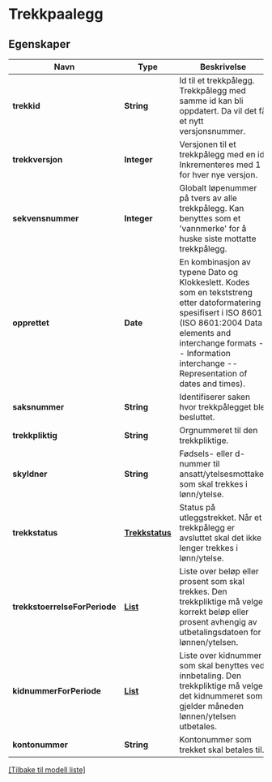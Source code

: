 # Trekkpaalegg

## Egenskaper

| Navn                          | Type                                     | Beskrivelse                                                                                                                                                                                                                                | Notater            |
|-------------------------------|------------------------------------------|--------------------------------------------------------------------------------------------------------------------------------------------------------------------------------------------------------------------------------------------|--------------------|
| **trekkid**                   | **String**                               | Id til et trekkpålegg. Trekkpålegg med samme id kan bli oppdatert. Da vil det få et nytt versjonsnummer.                                                                                                                                   | [default til null] |
| **trekkversjon**              | **Integer**                              | Versjonen til et trekkpålegg med en id. Inkrementeres med 1 for hver nye versjon.                                                                                                                                                          | [default til null] |
| **sekvensnummer**             | **Integer**                              | Globalt løpenummer på tvers av alle trekkpålegg. Kan benyttes som et 'vannmerke' for å huske siste mottatte trekkpålegg.                                                                                                                   | [default til null] |
| **opprettet**                 | **Date**                                 | En kombinasjon av typene Dato og Klokkeslett. Kodes som en tekststreng etter datoformatering spesifisert i ISO 8601 (ISO 8601:2004 Data elements and interchange formats -- Information interchange -- Representation of dates and times). | [default til null] |
| **saksnummer**                | **String**                               | Identifiserer saken hvor trekkpålegget ble besluttet.                                                                                                                                                                                      | [default til null] |
| **trekkpliktig**              | **String**                               | Orgnummeret til den trekkpliktige.                                                                                                                                                                                                         | [default til null] |
| **skyldner**                  | **String**                               | Fødsels- eller d-nummer til ansatt/ytelsesmottaker som skal trekkes i lønn/ytelse.                                                                                                                                                         | [default til null] |
| **trekkstatus**               | [**Trekkstatus**](Trekkstatus.md)        | Status på utleggstrekket. Når et trekkpålegg er avsluttet skal det ikke lenger trekkes i lønn/ytelse.                                                                                                                                                         | [default til null] |
| **trekkstoerrelseForPeriode** | [**List**](TrekkstoerrelseForPeriode.md) | Liste over beløp eller prosent som skal trekkes. Den trekkpliktige må velge korrekt beløp eller prosent avhengig av utbetalingsdatoen for lønnen/ytelsen.                                                                                  | [default til null] |
| **kidnummerForPeriode**       | [**List**](KidnummerForPeriode.md)       | Liste over kidnummer som skal benyttes ved innbetaling. Den trekkpliktige må velge det kidnummeret som gjelder måneden lønnen/ytelsen utbetales.                                                                                        | [default til null] |
| **kontonummer**               | **String**                               | Kontonummer som trekket skal betales til.                                                                                                                                                                                                  | [default til null] |

[[Tilbake til modell liste]](../index.md)

